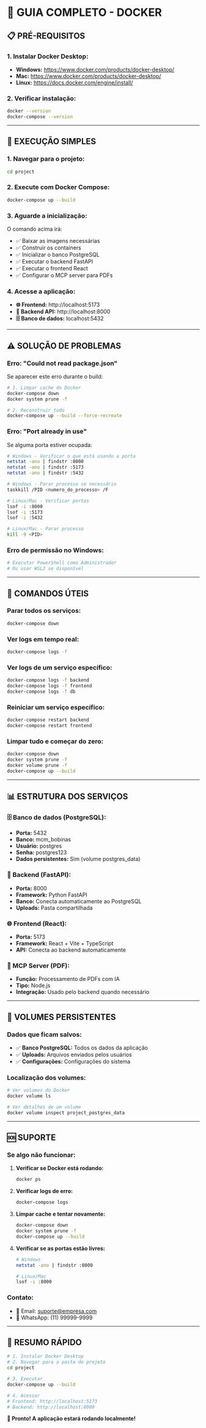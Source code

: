 # 🐳 **GUIA COMPLETO - DOCKER**

## 📋 **PRÉ-REQUISITOS**

### **1. Instalar Docker Desktop:**
- **Windows:** https://www.docker.com/products/docker-desktop/
- **Mac:** https://www.docker.com/products/docker-desktop/
- **Linux:** https://docs.docker.com/engine/install/

### **2. Verificar instalação:**
```bash
docker --version
docker-compose --version
```

---

## 🚀 **EXECUÇÃO SIMPLES**

### **1. Navegar para o projeto:**
```bash
cd project
```

### **2. Execute com Docker Compose:**
```bash
docker-compose up --build
```

### **3. Aguarde a inicialização:**
O comando acima irá:
- ✅ Baixar as imagens necessárias
- ✅ Construir os containers
- ✅ Inicializar o banco PostgreSQL
- ✅ Executar o backend FastAPI
- ✅ Executar o frontend React
- ✅ Configurar o MCP server para PDFs

### **4. Acesse a aplicação:**
- **🌐 Frontend:** http://localhost:5173
- **🔧 Backend API:** http://localhost:8000
- **🗄️ Banco de dados:** localhost:5432

---

## ⚠️ **SOLUÇÃO DE PROBLEMAS**

### **Erro: "Could not read package.json"**
Se aparecer este erro durante o build:

```bash
# 1. Limpar cache do Docker
docker-compose down
docker system prune -f

# 2. Reconstruir tudo
docker-compose up --build --force-recreate
```

### **Erro: "Port already in use"**
Se alguma porta estiver ocupada:

```bash
# Windows - Verificar o que está usando a porta
netstat -ano | findstr :8000
netstat -ano | findstr :5173
netstat -ano | findstr :5432

# Windows - Parar processo se necessário
taskkill /PID <numero_do_processo> /F

# Linux/Mac - Verificar portas
lsof -i :8000
lsof -i :5173
lsof -i :5432

# Linux/Mac - Parar processo
kill -9 <PID>
```

### **Erro de permissão no Windows:**
```bash
# Executar PowerShell como Administrador
# Ou usar WSL2 se disponível
```

---

## 🔧 **COMANDOS ÚTEIS**

### **Parar todos os serviços:**
```bash
docker-compose down
```

### **Ver logs em tempo real:**
```bash
docker-compose logs -f
```

### **Ver logs de um serviço específico:**
```bash
docker-compose logs -f backend
docker-compose logs -f frontend
docker-compose logs -f db
```

### **Reiniciar um serviço específico:**
```bash
docker-compose restart backend
docker-compose restart frontend
```

### **Limpar tudo e começar do zero:**
```bash
docker-compose down
docker system prune -f
docker volume prune -f
docker-compose up --build
```

---

## 📊 **ESTRUTURA DOS SERVIÇOS**

### **🗄️ Banco de dados (PostgreSQL):**
- **Porta:** 5432
- **Banco:** mcm_bobinas
- **Usuário:** postgres
- **Senha:** postgres123
- **Dados persistentes:** Sim (volume postgres_data)

### **🔧 Backend (FastAPI):**
- **Porta:** 8000
- **Framework:** Python FastAPI
- **Banco:** Conecta automaticamente ao PostgreSQL
- **Uploads:** Pasta compartilhada

### **🌐 Frontend (React):**
- **Porta:** 5173
- **Framework:** React + Vite + TypeScript
- **API:** Conecta ao backend automaticamente

### **📄 MCP Server (PDF):**
- **Função:** Processamento de PDFs com IA
- **Tipo:** Node.js
- **Integração:** Usado pelo backend quando necessário

---

## 💾 **VOLUMES PERSISTENTES**

### **Dados que ficam salvos:**
- ✅ **Banco PostgreSQL:** Todos os dados da aplicação
- ✅ **Uploads:** Arquivos enviados pelos usuários
- ✅ **Configurações:** Configurações do sistema

### **Localização dos volumes:**
```bash
# Ver volumes do Docker
docker volume ls

# Ver detalhes de um volume
docker volume inspect project_postgres_data
```

---

## 🆘 **SUPORTE**

### **Se algo não funcionar:**

1. **Verificar se Docker está rodando:**
   ```bash
   docker ps
   ```

2. **Verificar logs de erro:**
   ```bash
   docker-compose logs
   ```

3. **Limpar cache e tentar novamente:**
   ```bash
   docker-compose down
   docker system prune -f
   docker-compose up --build
   ```

4. **Verificar se as portas estão livres:**
   ```bash
   # Windows
   netstat -ano | findstr :8000
   
   # Linux/Mac
   lsof -i :8000
   ```

### **Contato:**
- 📧 Email: suporte@empresa.com
- 💬 WhatsApp: (11) 99999-9999

---

## 🎯 **RESUMO RÁPIDO**

```bash
# 1. Instalar Docker Desktop
# 2. Navegar para a pasta do projeto
cd project

# 3. Executar
docker-compose up --build

# 4. Acessar
# Frontend: http://localhost:5173
# Backend: http://localhost:8000
```

**🎉 Pronto! A aplicação estará rodando localmente!**
